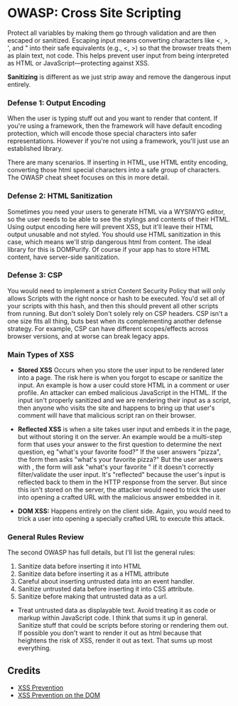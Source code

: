 # OWASP: Cross Site Scripting
Protect all variables by making them go through validation and are then escaped or sanitized. Escaping input means converting characters like <, >, ', and " into their safe equivalents (e.g., &lt;, &gt;) so that the browser treats them as plain text, not code. This helps prevent user input from being interpreted as HTML or JavaScript—protecting against XSS.

**Sanitizing** is different as we just strip away and remove the dangerous input entirely.

### Defense 1: Output Encoding
When the user is typing stuff out and you want to render that content. If you're using a framework, then the framework will have default encoding protection, which will encode those special characters into safer representations. However if you're not using a framework, you'll just use an established library.

There are many scenarios. If inserting in HTML, use HTML entity encoding, converting those html special characters into a safe group of characters. The OWASP cheat sheet focuses on this in more detail.

### Defense 2: HTML Sanitization
Sometimes you need your users to generate HTML via a WYSIWYG editor, so the user needs to be able to see the stylings and contents of their HTML. Using output encoding here will prevent XSS, but it'll leave their HTML output unusable and not styled. You should use HTML sanitization in this case, which means we'll strip dangerous html from content. The ideal library for this is DOMPurify. Of course if your app has to store HTML content, have server-side sanitization.

### Defense 3: CSP
You would need to implement a strict Content Security Policy that will only allows Scripts with the right nonce or hash to be executed. You'd set all of your scripts with this hash, and then this should prevent all other scripts from running. But don't solely Don't solely rely on CSP headers. CSP isn't a one size fits all thing, buts best when its complementing another defense strategy. For example, CSP can have different scopes/effects across browser versions, and at worse can break legacy apps.

### Main Types of XSS
- **Stored XSS** Occurs when you store the user input to be rendered later into a page. The risk here is when you forgot to escape or sanitize the input. An example is how a user could store HTML in a comment or user profile. An attacker can embed malicious JavaScript in the HTML. If the input isn't properly sanitized and we are rendering their input as a script, then anyone who visits the site and happens to bring up that user's comment will have that malicious script ran on their browser.

- **Reflected XSS** is when a site takes user input and embeds it in the page, but without storing it on the server. An example would be a multi-step form that uses your answer to the first question to determine the next question, eg "what's your favorite food?" If the user answers "pizza", the form then asks "what's your favorite pizza?" But the user answers with <insert malicious JavaScript>, the form will ask "what's your favorite <insert malicious JavaScript>" if it doesn't correctly filter/validate the user input. It's "reflected" because the user's input is reflected back to them in the HTTP response from the server. But since this isn't stored on the server, the attacker would need to trick the user into opening a crafted URL with the malicious answer embedded in it. 

- **DOM XSS:**  Happens entirely on the client side. Again, you would need to trick a user into opening a specially crafted URL to execute this attack. 

### General Rules Review
The second OWASP has full details, but I'll list the general rules:
1. Sanitize data before inserting it into HTML
2. Sanitize data before inserting it as a HTML attribute 
3. Careful about inserting untrusted data into an event handler.
4. Sanitize untrusted data before inserting it into CSS attribute. 
5. Sanitize before making that untrusted data as a url.

- Treat untrusted data as displayable text. Avoid treating it as code or markup within JavaScript code.  I think that sums it up in general. Sanitize stuff that could be scripts before storing or rendering them out. If possible you don't want to render it out as html because that heightens the risk of XSS, render it out as text. That sums up most everything.


## Credits
- [XSS Prevention](https://cheatsheetseries.owasp.org/cheatsheets/Cross_Site_Scripting_Prevention_Cheat_Sheet.html)
- [XSS Prevention on the DOM](https://cheatsheetseries.owasp.org/cheatsheets/DOM_based_XSS_Prevention_Cheat_Sheet.html)